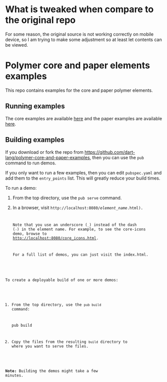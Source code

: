 What is tweaked when compare to the original repo
========================================

For some reason, the original source is not working correctly on mobile device,
so I am trying to make some adjustment so at least let contents can be viewed.


Polymer core and paper elements examples
========================================

This repo contains examples for the core and paper polymer elements.

## Running examples

The core examples are available  [here](http://dart-lang.github.io/polymer-core-and-paper-examples/build/web/core_demos.html) and the paper examples are available [here](http://dart-lang.github.io/polymer-core-and-paper-examples/build/web/paper_demos.html).

## Building examples

If you download or fork the repo from
https://github.com/dart-lang/polymer-core-and-paper-examples,
then you can use the `pub` command to run demos.

If you only want to run a few examples, then you can edit `pubspec.yaml` and add
them to the `entry_points` list. This will greatly reduce your build times.

To run a demo:

1. From the top directory, use the `pub serve` command.

2. In a browser, visit <code>http://localhost:8080/<em>element_name</em>.html).

   Note that you use an underscore (`_`) instead of the dash (`-`)
   in the element name.
   For example, to see the core-icons demo, browse to
   <a href="http://localhost:8080/core_icons.html">http://localhost:8080/core_icons.html</a>.

   For a full list of demos, you can just visit the index.html.


To create a deployable build of one or more demos:

1. From the top directory, use the `pub build` command:

    pub build

2. Copy the files from the resulting `build` directory to
   where you want to serve the files.

**Note:** Building the demos might take a few minutes.
 
